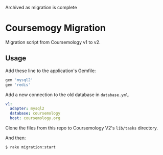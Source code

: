 Archived as migration is complete

# Coursemogy Migration
Migration script from Coursemology v1 to v2.

## Usage
Add these line to the application's Gemfile:

```ruby
gem 'mysql2'
gem 'redis'
```

Add a new connection to the old database in `database.yml`.
```yaml
v1:
  adapter: mysql2
  database: coursemology
  host: coursemology.org
```

Clone the files from this repo to Coursemology V2's `lib/tasks` directory.

And then:
```sh
$ rake migration:start
```
